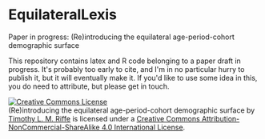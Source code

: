 EquilateralLexis
================
Paper in progress: (Re)introducing the equilateral age-period-cohort demographic surface

This repository contains latex and R code belonging to a paper draft in progress. It's probably too early to cite, and I'm in no particular hurry to publish it, but it will eventually make it. If you'd like to use some idea in this, you do need to attribute, but please get in touch.

<a rel="license" href="http://creativecommons.org/licenses/by-nc-sa/4.0/"><img alt="Creative Commons License" style="border-width:0" src="https://i.creativecommons.org/l/by-nc-sa/4.0/88x31.png" /></a><br /><span xmlns:dct="http://purl.org/dc/terms/" property="dct:title">(Re)introducing the equilateral age-period-cohort demographic surface</span> by <a xmlns:cc="http://creativecommons.org/ns#" href="https://sites.google.com/site/timriffepersonal/" property="cc:attributionName" rel="cc:attributionURL">Timothy L. M. Riffe</a> is licensed under a <a rel="license" href="http://creativecommons.org/licenses/by-nc-sa/4.0/">Creative Commons Attribution-NonCommercial-ShareAlike 4.0 International License</a>.
